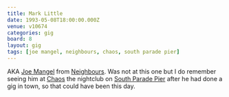 ```yaml
---
title: Mark Little
date: 1993-05-08T18:00:00.000Z
venue: v10674
categories: gig
board: 8
layout: gig
tags: [joe mangel, neighbours, chaos, south parade pier]
---
```

AKA <a href="/wiki/joe+mangel">Joe Mangel</a> from <a href="/wiki/neighbours">Neighbours</a>. Was not at this one but I do remember seeing him at <a href="/wiki/chaos">Chaos</a> the nightclub on <a href="/wiki/south+parade+pier">South Parade Pier</a> after he had done a gig in town, so that could have been this day.